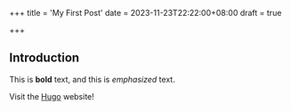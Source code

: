 +++
title = 'My First Post'
date = 2023-11-23T22:22:00+08:00
draft = true

+++

## Introduction

This is **bold** text, and this is *emphasized* text.

Visit the [Hugo](https://gohugo.io) website!
